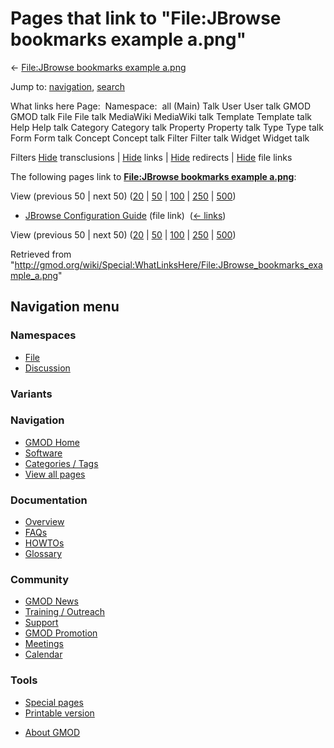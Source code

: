 <div id="mw-page-base" class="noprint">

</div>

<div id="mw-head-base" class="noprint">

</div>

<div id="content" class="mw-body" role="main">

<span id="top"></span>

<div id="mw-js-message" style="display:none;">

</div>



# <span dir="auto">Pages that link to "File:JBrowse bookmarks example a.png"</span>

<div id="bodyContent">

<div id="contentSub">

← [File:JBrowse bookmarks example
a.png](/wiki/File:JBrowse_bookmarks_example_a.png "File:JBrowse bookmarks example a.png")

</div>

<div id="jump-to-nav" class="mw-jump">

Jump to: [navigation](#mw-navigation), [search](#p-search)

</div>

<div id="mw-content-text">

What links here Page:  Namespace:  all (Main) Talk User User talk GMOD
GMOD talk File File talk MediaWiki MediaWiki talk Template Template talk
Help Help talk Category Category talk Property Property talk Type Type
talk Form Form talk Concept Concept talk Filter Filter talk Widget
Widget talk

Filters
[Hide](/mediawiki/index.php?title=Special:WhatLinksHere/File:JBrowse_bookmarks_example_a.png&hidetrans=1 "Special:WhatLinksHere/File:JBrowse bookmarks example a.png")
transclusions \|
[Hide](/mediawiki/index.php?title=Special:WhatLinksHere/File:JBrowse_bookmarks_example_a.png&hidelinks=1 "Special:WhatLinksHere/File:JBrowse bookmarks example a.png")
links \|
[Hide](/mediawiki/index.php?title=Special:WhatLinksHere/File:JBrowse_bookmarks_example_a.png&hideredirs=1 "Special:WhatLinksHere/File:JBrowse bookmarks example a.png")
redirects \|
[Hide](/mediawiki/index.php?title=Special:WhatLinksHere/File:JBrowse_bookmarks_example_a.png&hideimages=1 "Special:WhatLinksHere/File:JBrowse bookmarks example a.png")
file links

The following pages link to **[File:JBrowse bookmarks example
a.png](/wiki/File:JBrowse_bookmarks_example_a.png "File:JBrowse bookmarks example a.png")**:

View (previous 50 \| next 50)
([20](/mediawiki/index.php?title=Special:WhatLinksHere/File:JBrowse_bookmarks_example_a.png&limit=20 "Special:WhatLinksHere/File:JBrowse bookmarks example a.png")
\|
[50](/mediawiki/index.php?title=Special:WhatLinksHere/File:JBrowse_bookmarks_example_a.png&limit=50 "Special:WhatLinksHere/File:JBrowse bookmarks example a.png")
\|
[100](/mediawiki/index.php?title=Special:WhatLinksHere/File:JBrowse_bookmarks_example_a.png&limit=100 "Special:WhatLinksHere/File:JBrowse bookmarks example a.png")
\|
[250](/mediawiki/index.php?title=Special:WhatLinksHere/File:JBrowse_bookmarks_example_a.png&limit=250 "Special:WhatLinksHere/File:JBrowse bookmarks example a.png")
\|
[500](/mediawiki/index.php?title=Special:WhatLinksHere/File:JBrowse_bookmarks_example_a.png&limit=500 "Special:WhatLinksHere/File:JBrowse bookmarks example a.png"))

- [JBrowse Configuration
  Guide](/wiki/JBrowse_Configuration_Guide "JBrowse Configuration Guide")
  (file link) ‎ <span class="mw-whatlinkshere-tools">([←
  links](/mediawiki/index.php?title=Special:WhatLinksHere&target=JBrowse+Configuration+Guide "Special:WhatLinksHere"))</span>

View (previous 50 \| next 50)
([20](/mediawiki/index.php?title=Special:WhatLinksHere/File:JBrowse_bookmarks_example_a.png&limit=20 "Special:WhatLinksHere/File:JBrowse bookmarks example a.png")
\|
[50](/mediawiki/index.php?title=Special:WhatLinksHere/File:JBrowse_bookmarks_example_a.png&limit=50 "Special:WhatLinksHere/File:JBrowse bookmarks example a.png")
\|
[100](/mediawiki/index.php?title=Special:WhatLinksHere/File:JBrowse_bookmarks_example_a.png&limit=100 "Special:WhatLinksHere/File:JBrowse bookmarks example a.png")
\|
[250](/mediawiki/index.php?title=Special:WhatLinksHere/File:JBrowse_bookmarks_example_a.png&limit=250 "Special:WhatLinksHere/File:JBrowse bookmarks example a.png")
\|
[500](/mediawiki/index.php?title=Special:WhatLinksHere/File:JBrowse_bookmarks_example_a.png&limit=500 "Special:WhatLinksHere/File:JBrowse bookmarks example a.png"))

</div>

<div class="printfooter">

Retrieved from
"<http://gmod.org/wiki/Special:WhatLinksHere/File:JBrowse_bookmarks_example_a.png>"

</div>

<div id="catlinks" class="catlinks catlinks-allhidden">

</div>

<div class="visualClear">

</div>

</div>

</div>

<div id="mw-navigation">

## Navigation menu

<div id="mw-head">



<div id="left-navigation">

<div id="p-namespaces" class="vectorTabs" role="navigation"
aria-labelledby="p-namespaces-label">

### Namespaces

- <span id="ca-nstab-image"><a href="/wiki/File:JBrowse_bookmarks_example_a.png" accesskey="c"
  title="View the file page [c]">File</a></span>
- <span id="ca-talk"><a
  href="/mediawiki/index.php?title=File_talk:JBrowse_bookmarks_example_a.png&amp;action=edit&amp;redlink=1"
  accesskey="t"
  title="Discussion about the content page [t]">Discussion</a></span>

</div>

<div id="p-variants" class="vectorMenu emptyPortlet" role="navigation"
aria-labelledby="p-variants-label">

### 

### Variants[](#)

<div class="menu">

</div>

</div>

</div>

<div id="right-navigation">





</div>



</div>

</div>

</div>

<div id="mw-panel">

<div id="p-logo" role="banner">

<a href="/wiki/Main_Page"
style="background-image: url(http://gmod.org/images/GMOD-cogs.png);"
title="Visit the main page"></a>

</div>

<div id="p-Navigation" class="portal" role="navigation"
aria-labelledby="p-Navigation-label">

### Navigation

<div class="body">

- <span id="n-GMOD-Home">[GMOD Home](/wiki/Main_Page)</span>
- <span id="n-Software">[Software](/wiki/GMOD_Components)</span>
- <span id="n-Categories-.2F-Tags">[Categories /
  Tags](/wiki/Categories)</span>
- <span id="n-View-all-pages">[View all
  pages](/wiki/Special:AllPages)</span>

</div>

</div>

<div id="p-Documentation" class="portal" role="navigation"
aria-labelledby="p-Documentation-label">

### Documentation

<div class="body">

- <span id="n-Overview">[Overview](/wiki/Overview)</span>
- <span id="n-FAQs">[FAQs](/wiki/Category:FAQ)</span>
- <span id="n-HOWTOs">[HOWTOs](/wiki/Category:HOWTO)</span>
- <span id="n-Glossary">[Glossary](/wiki/Glossary)</span>

</div>

</div>

<div id="p-Community" class="portal" role="navigation"
aria-labelledby="p-Community-label">

### Community

<div class="body">

- <span id="n-GMOD-News">[GMOD News](/wiki/GMOD_News)</span>
- <span id="n-Training-.2F-Outreach">[Training /
  Outreach](/wiki/Training_and_Outreach)</span>
- <span id="n-Support">[Support](/wiki/Support)</span>
- <span id="n-GMOD-Promotion">[GMOD
  Promotion](/wiki/GMOD_Promotion)</span>
- <span id="n-Meetings">[Meetings](/wiki/Meetings)</span>
- <span id="n-Calendar">[Calendar](/wiki/Calendar)</span>

</div>

</div>

<div id="p-tb" class="portal" role="navigation"
aria-labelledby="p-tb-label">

### Tools

<div class="body">

- <span id="t-specialpages"><a href="/wiki/Special:SpecialPages" accesskey="q"
  title="A list of all special pages [q]">Special pages</a></span>
- <span id="t-print"><a
  href="/mediawiki/index.php?title=Special:WhatLinksHere/File:JBrowse_bookmarks_example_a.png&amp;printable=yes"
  rel="alternate" accesskey="p"
  title="Printable version of this page [p]">Printable version</a></span>

</div>

</div>

</div>

</div>

<div id="footer" role="contentinfo">

- <span id="footer-places-about">[About
  GMOD](/wiki/GMOD:About "GMOD:About")</span>

<!-- -->






</div>
